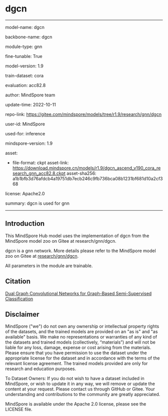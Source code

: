 # dgcn

---

model-name: dgcn

backbone-name: dgcn

module-type: gnn

fine-tunable: True

model-version: 1.9

train-dataset: cora

evaluation: acc82.8

author: MindSpore team

update-time: 2022-10-11

repo-link: <https://gitee.com/mindspore/models/tree/r1.9/research/gnn/dgcn>

user-id: MindSpore

used-for: inference

mindspore-version: 1.9

asset:

-
    file-format: ckpt
    asset-link: <https://download.mindspore.cn/models/r1.9/dgcn_ascend_v190_cora_research_gnn_acc82.8.ckpt>
    asset-sha256: a1b1bfb3d76afdcb4a19751db7ecb246c9fb736bca08b1231bf681d10a2cf368

license: Apache2.0

summary: dgcn is used for gnn

---

## Introduction

This MindSpore Hub model uses the implementation of dgcn from the MindSpore model zoo on Gitee at research/gnn/dgcn.

dgcn is a gnn network. More details please refer to the MindSpore model zoo on Gitee at [research/gnn/dgcn](https://gitee.com/mindspore/models/blob/r1.9/research/gnn/dgcn/README_CN.md).

All parameters in the module are trainable.

## Citation

[Dual Graph Convolutional Networks for Graph-Based Semi-Supervised Classification](https://www.researchgate.net/publication/324514333_Dual_Graph_Convolutional_Networks_for_Graph-Based_Semi-Supervised_Classification)

## Disclaimer

MindSpore ("we") do not own any ownership or intellectual property rights of the datasets, and the trained models are provided on an "as is" and "as available" basis. We make no representations or warranties of any kind of the datasets and trained models (collectively, “materials”) and will not be liable for any loss, damage, expense or cost arising from the materials. Please ensure that you have permission to use the dataset under the appropriate license for the dataset and in accordance with the terms of the relevant license agreement. The trained models provided are only for research and education purposes.

To Dataset Owners: If you do not wish to have a dataset included in MindSpore, or wish to update it in any way, we will remove or update the content at your request. Please contact us through GitHub or Gitee. Your understanding and contributions to the community are greatly appreciated.

MindSpore is available under the Apache 2.0 license, please see the LICENSE file.
